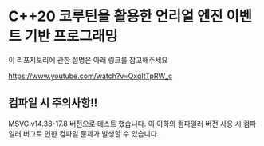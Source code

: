 # C++20 코루틴을 활용한 언리얼 엔진 이벤트 기반 프로그래밍

이 리포지토리에 관한 설명은 아래 링크를 참고해주세요

https://www.youtube.com/watch?v=QxqItTpRW_c

## 컴파일 시 주의사항!!

MSVC v14.38-17.8 버전으로 테스트 했습니다. 이 이하의 컴파일러 버전 사용 시 컴파일러 버그로 인한 컴파일 문제가 발생할 수 있습니다.
